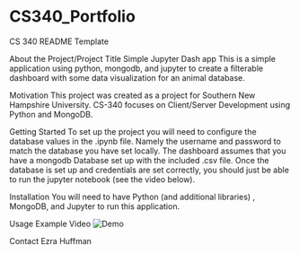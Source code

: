 # CS340_Portfolio
 
CS 340 README Template

About the Project/Project Title
Simple Jupyter Dash app
This is a simple application using python, mongodb, and jupyter to create a filterable dashboard with some data visualization for an animal database.

Motivation
This project was created as a project for Southern New Hampshire University. CS-340 focuses on Client/Server Development using Python and MongoDB.

Getting Started
To set up the project you will need to configure the database values in the .ipynb file. Namely the username and password to match the database you have set locally. The dashboard assumes that you have a mongodb Database set up with the included .csv file. Once the database is set up and credentials are set correctly, you should just be able to run the jupyter notebook (see the video below).

Installation
 You will need to have Python (and additional libraries) , MongoDB, and Jupyter to run this application.

Usage
Example Video
![Demo](https://github.com/thoroughlyswooped/CS340_Portfolio/assets/35412394/0f1d1a11-c811-424f-937c-df573c12f53c)



Contact
Ezra Huffman
